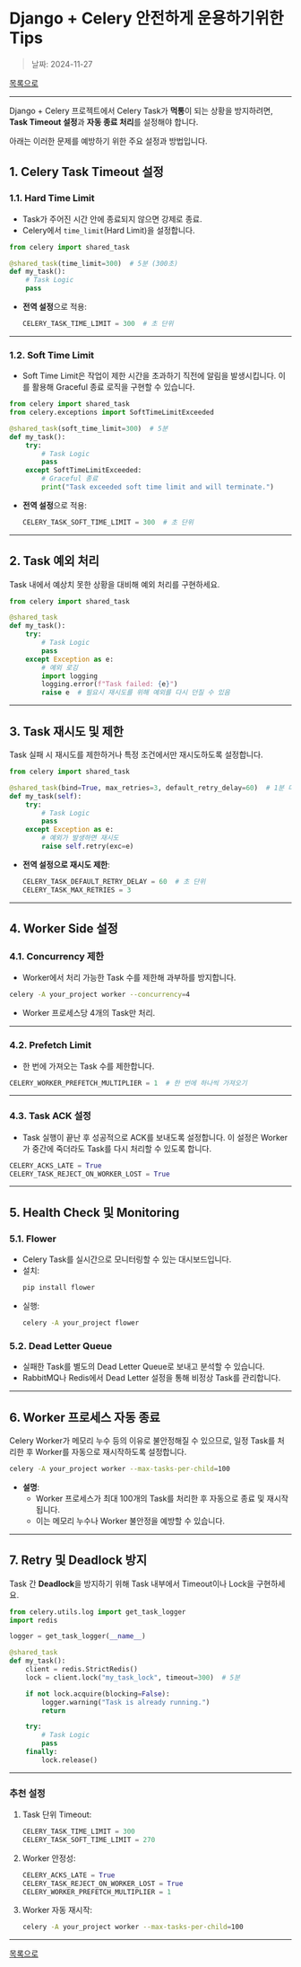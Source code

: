 # Django + Celery 안전하게 운용하기위한 Tips

> 날짜: 2024-11-27

[목록으로](https://shiwoo-park.github.io/blog)

---

Django + Celery 프로젝트에서 Celery Task가 **먹통**이 되는 상황을 방지하려면, **Task Timeout 설정**과 **자동 종료 처리**를 설정해야 합니다. 

아래는 이러한 문제를 예방하기 위한 주요 설정과 방법입니다.

## 1. **Celery Task Timeout 설정**

### 1.1. **Hard Time Limit**
- Task가 주어진 시간 안에 종료되지 않으면 강제로 종료.
- Celery에서 `time_limit`(Hard Limit)을 설정합니다.

```python
from celery import shared_task

@shared_task(time_limit=300)  # 5분 (300초)
def my_task():
    # Task Logic
    pass
```

- **전역 설정**으로 적용:
  ```python
  CELERY_TASK_TIME_LIMIT = 300  # 초 단위
  ```

---

### 1.2. **Soft Time Limit**
- Soft Time Limit은 작업이 제한 시간을 초과하기 직전에 알림을 발생시킵니다. 이를 활용해 Graceful 종료 로직을 구현할 수 있습니다.

```python
from celery import shared_task
from celery.exceptions import SoftTimeLimitExceeded

@shared_task(soft_time_limit=300)  # 5분
def my_task():
    try:
        # Task Logic
        pass
    except SoftTimeLimitExceeded:
        # Graceful 종료
        print("Task exceeded soft time limit and will terminate.")
```

- **전역 설정**으로 적용:
  ```python
  CELERY_TASK_SOFT_TIME_LIMIT = 300  # 초 단위
  ```

---

## 2. **Task 예외 처리**
Task 내에서 예상치 못한 상황을 대비해 예외 처리를 구현하세요.

```python
from celery import shared_task

@shared_task
def my_task():
    try:
        # Task Logic
        pass
    except Exception as e:
        # 예외 로깅
        import logging
        logging.error(f"Task failed: {e}")
        raise e  # 필요시 재시도를 위해 예외를 다시 던질 수 있음
```

---

## 3. **Task 재시도 및 제한**
Task 실패 시 재시도를 제한하거나 특정 조건에서만 재시도하도록 설정합니다.

```python
from celery import shared_task

@shared_task(bind=True, max_retries=3, default_retry_delay=60)  # 1분 대기 후 최대 3회 재시도
def my_task(self):
    try:
        # Task Logic
        pass
    except Exception as e:
        # 예외가 발생하면 재시도
        raise self.retry(exc=e)
```

- **전역 설정으로 재시도 제한**:
  ```python
  CELERY_TASK_DEFAULT_RETRY_DELAY = 60  # 초 단위
  CELERY_TASK_MAX_RETRIES = 3
  ```

---

## 4. **Worker Side 설정**

### 4.1. **Concurrency 제한**
- Worker에서 처리 가능한 Task 수를 제한해 과부하를 방지합니다.

```bash
celery -A your_project worker --concurrency=4
```

- Worker 프로세스당 4개의 Task만 처리.

---

### 4.2. **Prefetch Limit**
- 한 번에 가져오는 Task 수를 제한합니다.

```python
CELERY_WORKER_PREFETCH_MULTIPLIER = 1  # 한 번에 하나씩 가져오기
```

---

### 4.3. **Task ACK 설정**
- Task 실행이 끝난 후 성공적으로 ACK를 보내도록 설정합니다. 이 설정은 Worker가 중간에 죽더라도 Task를 다시 처리할 수 있도록 합니다.

```python
CELERY_ACKS_LATE = True
CELERY_TASK_REJECT_ON_WORKER_LOST = True
```

---

## 5. **Health Check 및 Monitoring**

### 5.1. **Flower**
- Celery Task를 실시간으로 모니터링할 수 있는 대시보드입니다.
- 설치:
  ```bash
  pip install flower
  ```
- 실행:
  ```bash
  celery -A your_project flower
  ```

### 5.2. **Dead Letter Queue**
- 실패한 Task를 별도의 Dead Letter Queue로 보내고 분석할 수 있습니다.
- RabbitMQ나 Redis에서 Dead Letter 설정을 통해 비정상 Task를 관리합니다.

---

## 6. **Worker 프로세스 자동 종료**

Celery Worker가 메모리 누수 등의 이유로 불안정해질 수 있으므로, 일정 Task를 처리한 후 Worker를 자동으로 재시작하도록 설정합니다.

```bash
celery -A your_project worker --max-tasks-per-child=100
```

- **설명**:
  - Worker 프로세스가 최대 100개의 Task를 처리한 후 자동으로 종료 및 재시작됩니다.
  - 이는 메모리 누수나 Worker 불안정을 예방할 수 있습니다.

---

## 7. **Retry 및 Deadlock 방지**
Task 간 **Deadlock**을 방지하기 위해 Task 내부에서 Timeout이나 Lock을 구현하세요.

```python
from celery.utils.log import get_task_logger
import redis

logger = get_task_logger(__name__)

@shared_task
def my_task():
    client = redis.StrictRedis()
    lock = client.lock("my_task_lock", timeout=300)  # 5분

    if not lock.acquire(blocking=False):
        logger.warning("Task is already running.")
        return

    try:
        # Task Logic
        pass
    finally:
        lock.release()
```

---

### **추천 설정**
1. Task 단위 Timeout:
   ```python
   CELERY_TASK_TIME_LIMIT = 300
   CELERY_TASK_SOFT_TIME_LIMIT = 270
   ```
2. Worker 안정성:
   ```python
   CELERY_ACKS_LATE = True
   CELERY_TASK_REJECT_ON_WORKER_LOST = True
   CELERY_WORKER_PREFETCH_MULTIPLIER = 1
   ```
3. Worker 자동 재시작:
   ```bash
   celery -A your_project worker --max-tasks-per-child=100
   ```


---

[목록으로](https://shiwoo-park.github.io/blog)

